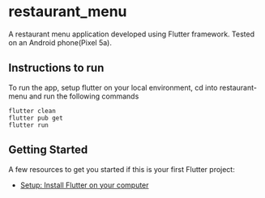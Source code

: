 # restaurant_menu

A restaurant menu application developed using Flutter framework. Tested on an Android phone(Pixel 5a).


## Instructions to run

To run the app, setup flutter on your local environment, cd into restaurant-menu and run the following commands

```
flutter clean
flutter pub get
flutter run
```

## Getting Started

A few resources to get you started if this is your first Flutter project:

- [Setup: Install Flutter on your computer ](https://docs.flutter.dev/get-started/install)
